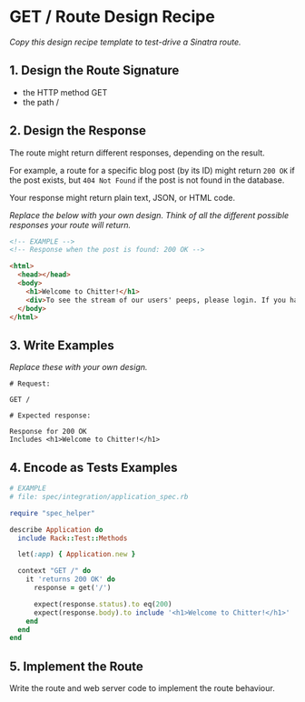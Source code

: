 # GET / Route Design Recipe

_Copy this design recipe template to test-drive a Sinatra route._

## 1. Design the Route Signature

  * the HTTP method GET
  * the path /

## 2. Design the Response

The route might return different responses, depending on the result.

For example, a route for a specific blog post (by its ID) might return `200 OK` if the post exists, but `404 Not Found` if the post is not found in the database.

Your response might return plain text, JSON, or HTML code. 

_Replace the below with your own design. Think of all the different possible responses your route will return._

```html
<!-- EXAMPLE -->
<!-- Response when the post is found: 200 OK -->

<html>
  <head></head>
  <body>
    <h1>Welcome to Chitter!</h1>
    <div>To see the stream of our users' peeps, please login. If you haven't yet created an account, click "Sign Up" below.</div>
  </body>
</html>
```



## 3. Write Examples

_Replace these with your own design._

```
# Request:

GET /

# Expected response:

Response for 200 OK
Includes <h1>Welcome to Chitter!</h1>
```


## 4. Encode as Tests Examples

```ruby
# EXAMPLE
# file: spec/integration/application_spec.rb

require "spec_helper"

describe Application do
  include Rack::Test::Methods

  let(:app) { Application.new }

  context "GET /" do
    it 'returns 200 OK' do
      response = get('/')

      expect(response.status).to eq(200)
      expect(response.body).to include '<h1>Welcome to Chitter!</h1>'
    end
  end
end
```

## 5. Implement the Route

Write the route and web server code to implement the route behaviour.
